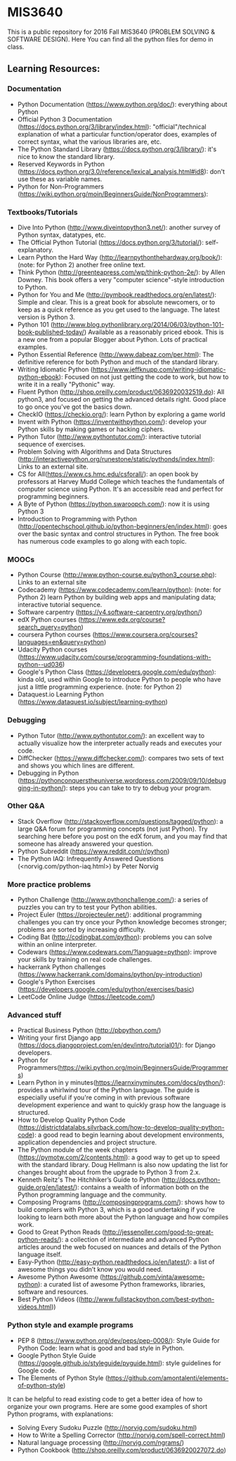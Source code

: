 # MIS3640

This is a public repository for 2016 Fall MIS3640 (PROBLEM SOLVING & SOFTWARE DESIGN). Here You can find all the python files for demo in class. 

## Learning Resources:
### Documentation

- Python Documentation (<https://www.python.org/doc/>): everything about Python
- Official Python 3 Documentation (<https://docs.python.org/3/library/index.html>): "official"/technical explanation of what a particular function/operator does, examples of correct syntax, what the various libraries are, etc.
- The Python Standard Library (<https://docs.python.org/3/library/>): it's nice to know the standard library.
- Reserved Keywords in Python (<https://docs.python.org/3.0/reference/lexical_analysis.html#id8>): don't use these as variable names.
- Python for Non-Programmers (<https://wiki.python.org/moin/BeginnersGuide/NonProgrammers>): 


### Textbooks/Tutorials
- Dive Into Python (<http://www.diveintopython3.net/>): another survey of Python syntax, datatypes, etc.
- The Official Python Tutorial (<https://docs.python.org/3/tutorial/>): self-explanatory.
- Learn Python the Hard Way (<http://learnpythonthehardway.org/book/>): (note: for Python 2) another free online text.
- Think Python (<http://greenteapress.com/wp/think-python-2e/>): by Allen Downey. This book offers a very "computer science"-style introduction to Python. 
- Python for You and Me (<http://pymbook.readthedocs.org/en/latest/>): Simple and clear. This is a great book for absolute newcomers, or to keep as a quick reference as you get used to the language. The latest version is Python 3.
- Python 101 (<http://www.blog.pythonlibrary.org/2014/06/03/python-101-book-published-today/>) Available as a reasonably priced ebook. This is a new one from a popular Blogger about Python. Lots of practical examples. 
- Python Essential Reference (<http://www.dabeaz.com/per.html>): The definitive reference for both Python and much of the standard library.
- Writing Idiomatic Python (<https://www.jeffknupp.com/writing-idiomatic-python-ebook>): Focused on not just getting the code to work, but how to write it in a really "Pythonic" way.
- Fluent Python (<http://shop.oreilly.com/product/0636920032519.do>): All python3, and focused on getting the advanced details right. Good place to go once you've got the basics down.
- CheckIO (<https://checkio.org/>): learn Python by exploring a game world
- Invent with Python (<https://inventwithpython.com/>): develop your Python skills by making games or hacking ciphers.
- Python Tutor (<http://www.pythontutor.com/>): interactive tutorial sequence of exercises.
- Problem Solving with Algorithms and Data Structures (<http://interactivepython.org/runestone/static/pythonds/index.html>): Links to an external site.
- CS for All(<https://www.cs.hmc.edu/csforall/>): an open book by professors at Harvey Mudd College which teaches the fundamentals of computer science using Python. It's an accessible read and perfect for programming beginners.
- A Byte of Python (<https://python.swaroopch.com/>): now it is using Python 3
- Introduction to Programming with Python (<http://opentechschool.github.io/python-beginners/en/index.html>): goes over the basic syntax and control structures in Python. The free book has numerous code examples to go along with each topic.


### MOOCs
- Python Course (<http://www.python-course.eu/python3_course.php>): Links to an external site
- Codecademy (<https://www.codecademy.com/learn/python>): (note: for Python 2) learn Python by building web apps and manipulating data; interactive tutorial sequence.
- Software carpentry (<https://v4.software-carpentry.org/python/>)
- edX Python courses (<https://www.edx.org/course?search_query=python>)
- coursera Python courses (<https://www.coursera.org/courses?languages=en&query=python>)
- Udacity Python courses (<https://www.udacity.com/course/programming-foundations-with-python--ud036>)
- Google's Python Class (<https://developers.google.com/edu/python>): kinda old, used within Google to introduce Python to people who have just a little programming experience. (note: for Python 2)
- Dataquest.io Learning Python (<https://www.dataquest.io/subject/learning-python>)


### Debugging
- Python Tutor (<http://www.pythontutor.com/>): an excellent way to actually visualize how the interpreter actually reads and executes your code.
- DiffChecker (<https://www.diffchecker.com/>): compares two sets of text and shows you which lines are different.
- Debugging in Python (<https://pythonconquerstheuniverse.wordpress.com/2009/09/10/debugging-in-python/>): steps you can take to try to debug your program.

### Other Q&A
- Stack Overflow (<http://stackoverflow.com/questions/tagged/python>): a large Q&A forum for programming concepts (not just Python). Try searching here before you post on the edX forum, and you may find that someone has already answered your question.
- Python Subreddit (<https://www.reddit.com/r/python>)
- The Python IAQ: Infrequently Answered Questions (<norvig.com/python-iaq.html>) by Peter Norvig

### More practice problems
- Python Challenge (<http://www.pythonchallenge.com/>): a series of puzzles you can try to test your Python abilities.
- Project Euler (<https://projecteuler.net/>): additional programming challenges you can try once your Python knowledge becomes stronger; problems are sorted by increasing difficulty.
- Coding Bat (<http://codingbat.com/python>): problems you can solve within an online interpreter.
- Codewars (<https://www.codewars.com/?language=python>): improve your skills by training on real code challenges.
- hackerrank Python challenges (<https://www.hackerrank.com/domains/python/py-introduction>)
- Google's Python Exercises (<https://developers.google.com/edu/python/exercises/basic>)
- LeetCode Online Judge (<https://leetcode.com/>)

### Advanced stuff
- Practical Business Python (<http://pbpython.com/>)
- Writing your first Django app (<https://docs.djangoproject.com/en/dev/intro/tutorial01/>): for Django developers.
- Python for Programmers(<https://wiki.python.org/moin/BeginnersGuide/Programmers>)
- Learn Python in y minutes(<https://learnxinyminutes.com/docs/python/>): provides a whirlwind tour of the Python language. The guide is especially useful if you're coming in with previous software development experience and want to quickly grasp how the language is structured.
- How to Develop Quality Python Code (<https://districtdatalabs.silvrback.com/how-to-develop-quality-python-code>): a good read to begin learning about development environments, application dependencies and project structure.
- The Python module of the week chapters (https://pymotw.com/2/contents.html): a good way to get up to speed with the standard library. Doug Hellmann is also now updating the list for changes brought about from the upgrade to Python 3 from 2.x.
- Kenneth Reitz's The Hitchhiker’s Guide to Python (<http://docs.python-guide.org/en/latest/>): contains a wealth of information both on the Python programming language and the community.
- Composing Programs (<http://composingprograms.com/>): shows how to build compilers with Python 3, which is a good undertaking if you're looking to learn both more about the Python language and how compiles work.
- Good to Great Python Reads (<http://jessenoller.com/good-to-great-python-reads/>): a collection of intermediate and advanced Python articles around the web focused on nuances and details of the Python language itself.
- Easy-Python (<http://easy-python.readthedocs.io/en/latest/>): a list of awesome things you didn’t know you would need.
- Awesome Python Awesome (<https://github.com/vinta/awesome-python>): a curated list of awesome Python frameworks, libraries, software and resources.
- Best Python Videos ((http://www.fullstackpython.com/best-python-videos.html))


### Python style and example programs
- PEP 8 (<https://www.python.org/dev/peps/pep-0008/>): Style Guide for Python Code: learn what is good and bad style in Python.
- Google Python Style Guide (<https://google.github.io/styleguide/pyguide.html>): style guidelines for Google code.
- The Elements of Python Style (<https://github.com/amontalenti/elements-of-python-style>)

It can be helpful to read existing code to get a better idea of how to organize your own programs. Here are some good examples of short Python programs, with explanations:

- Solving Every Sudoku Puzzle (<http://norvig.com/sudoku.html>)
- How to Write a Spelling Corrector (<http://norvig.com/spell-correct.html>)
- Natural language processing (<http://norvig.com/ngrams/>)
- Python Cookbook (<http://shop.oreilly.com/product/0636920027072.do>)